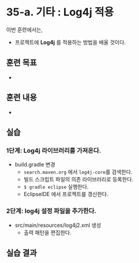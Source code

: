 # 35-a. 기타 : Log4j 적용


이번 훈련에서는,
- 프로젝트에 **Log4j** 를 적용하는 방법을 배울 것이다.

## 훈련 목표
- 
 
## 훈련 내용
-

## 실습 

### 1단계: Log4j 라이브러리를 가져온다.

- build.gradle 변경
    - `search.maven.org` 에서 `log4j-core`를 검색한다.
    - 빌드 스크립트 파일의 의존 라이브러리로 등록한다.
    - `$ gradle eclipse` 실행한다.
    - EclipseIDE 에서 프로젝트를 갱신한다.

### 2단계: log4j 설정 파일을 추가한다.

- src/main/resources/log4j2.xml 생성
    - 출력 패턴을 편집한다.


## 실습 결과

